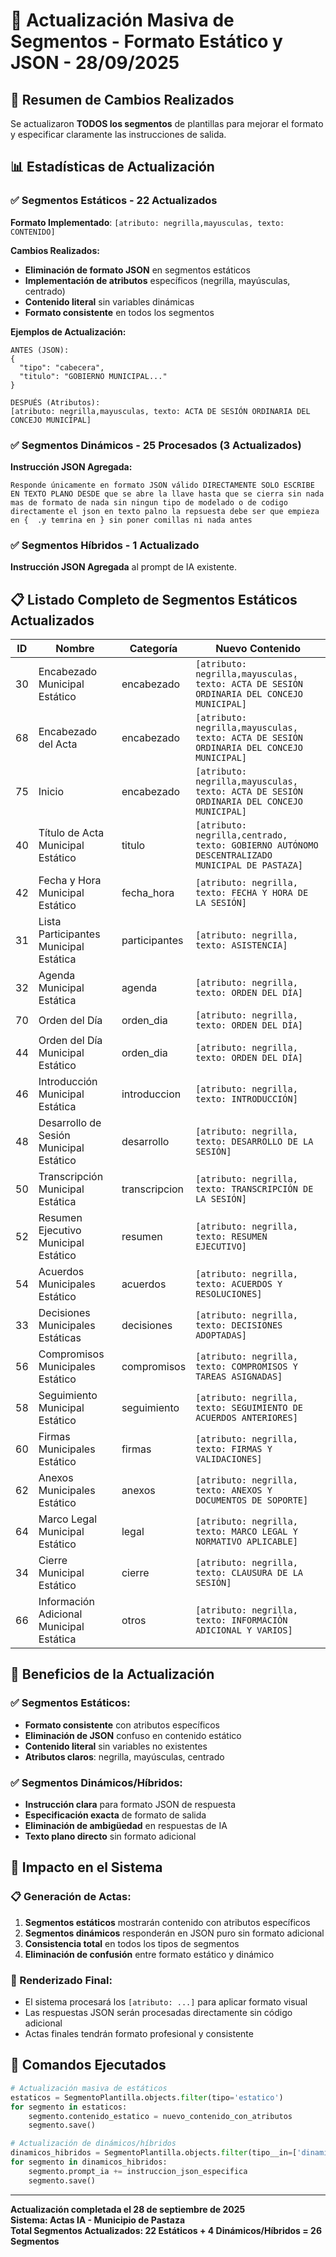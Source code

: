 # 📝 Actualización Masiva de Segmentos - Formato Estático y JSON - 28/09/2025

## 🎯 Resumen de Cambios Realizados

Se actualizaron **TODOS los segmentos** de plantillas para mejorar el formato y especificar claramente las instrucciones de salida.

## 📊 Estadísticas de Actualización

### ✅ Segmentos Estáticos - 22 Actualizados
**Formato Implementado**: `[atributo: negrilla,mayusculas, texto: CONTENIDO]`

**Cambios Realizados:**
- **Eliminación de formato JSON** en segmentos estáticos
- **Implementación de atributos** específicos (negrilla, mayúsculas, centrado)
- **Contenido literal** sin variables dinámicas
- **Formato consistente** en todos los segmentos

**Ejemplos de Actualización:**
```
ANTES (JSON):
{
  "tipo": "cabecera",
  "titulo": "GOBIERNO MUNICIPAL..."
}

DESPUÉS (Atributos):
[atributo: negrilla,mayusculas, texto: ACTA DE SESIÓN ORDINARIA DEL CONCEJO MUNICIPAL]
```

### ✅ Segmentos Dinámicos - 25 Procesados (3 Actualizados)
**Instrucción JSON Agregada:**
```
Responde únicamente en formato JSON válido DIRECTAMENTE SOLO ESCRIBE EN TEXTO PLANO DESDE que se abre la llave hasta que se cierra sin nada mas de formato de nada sin ningun tipo de modelado o de codigo directamente el json en texto palno la repsuesta debe ser que empieza en {  .y temrina en } sin poner comillas ni nada antes
```

### ✅ Segmentos Híbridos - 1 Actualizado  
**Instrucción JSON Agregada** al prompt de IA existente.

## 📋 Listado Completo de Segmentos Estáticos Actualizados

| ID | Nombre | Categoría | Nuevo Contenido |
|----|--------|-----------|-----------------|
| 30 | Encabezado Municipal Estático | encabezado | `[atributo: negrilla,mayusculas, texto: ACTA DE SESIÓN ORDINARIA DEL CONCEJO MUNICIPAL]` |
| 68 | Encabezado del Acta | encabezado | `[atributo: negrilla,mayusculas, texto: ACTA DE SESIÓN ORDINARIA DEL CONCEJO MUNICIPAL]` |
| 75 | Inicio | encabezado | `[atributo: negrilla,mayusculas, texto: ACTA DE SESIÓN ORDINARIA DEL CONCEJO MUNICIPAL]` |
| 40 | Título de Acta Municipal Estático | titulo | `[atributo: negrilla,centrado, texto: GOBIERNO AUTÓNOMO DESCENTRALIZADO MUNICIPAL DE PASTAZA]` |
| 42 | Fecha y Hora Municipal Estático | fecha_hora | `[atributo: negrilla, texto: FECHA Y HORA DE LA SESIÓN]` |
| 31 | Lista Participantes Municipal Estática | participantes | `[atributo: negrilla, texto: ASISTENCIA]` |
| 32 | Agenda Municipal Estática | agenda | `[atributo: negrilla, texto: ORDEN DEL DÍA]` |
| 70 | Orden del Día | orden_dia | `[atributo: negrilla, texto: ORDEN DEL DÍA]` |
| 44 | Orden del Día Municipal Estático | orden_dia | `[atributo: negrilla, texto: ORDEN DEL DÍA]` |
| 46 | Introducción Municipal Estática | introduccion | `[atributo: negrilla, texto: INTRODUCCIÓN]` |
| 48 | Desarrollo de Sesión Municipal Estático | desarrollo | `[atributo: negrilla, texto: DESARROLLO DE LA SESIÓN]` |
| 50 | Transcripción Municipal Estática | transcripcion | `[atributo: negrilla, texto: TRANSCRIPCIÓN DE LA SESIÓN]` |
| 52 | Resumen Ejecutivo Municipal Estático | resumen | `[atributo: negrilla, texto: RESUMEN EJECUTIVO]` |
| 54 | Acuerdos Municipales Estático | acuerdos | `[atributo: negrilla, texto: ACUERDOS Y RESOLUCIONES]` |
| 33 | Decisiones Municipales Estáticas | decisiones | `[atributo: negrilla, texto: DECISIONES ADOPTADAS]` |
| 56 | Compromisos Municipales Estático | compromisos | `[atributo: negrilla, texto: COMPROMISOS Y TAREAS ASIGNADAS]` |
| 58 | Seguimiento Municipal Estático | seguimiento | `[atributo: negrilla, texto: SEGUIMIENTO DE ACUERDOS ANTERIORES]` |
| 60 | Firmas Municipales Estático | firmas | `[atributo: negrilla, texto: FIRMAS Y VALIDACIONES]` |
| 62 | Anexos Municipales Estático | anexos | `[atributo: negrilla, texto: ANEXOS Y DOCUMENTOS DE SOPORTE]` |
| 64 | Marco Legal Municipal Estático | legal | `[atributo: negrilla, texto: MARCO LEGAL Y NORMATIVO APLICABLE]` |
| 34 | Cierre Municipal Estático | cierre | `[atributo: negrilla, texto: CLAUSURA DE LA SESIÓN]` |
| 66 | Información Adicional Municipal Estática | otros | `[atributo: negrilla, texto: INFORMACIÓN ADICIONAL Y VARIOS]` |

## 🎯 Beneficios de la Actualización

### ✅ Segmentos Estáticos:
- **Formato consistente** con atributos específicos
- **Eliminación de JSON** confuso en contenido estático
- **Contenido literal** sin variables no existentes
- **Atributos claros**: negrilla, mayúsculas, centrado

### ✅ Segmentos Dinámicos/Híbridos:
- **Instrucción clara** para formato JSON de respuesta
- **Especificación exacta** de formato de salida
- **Eliminación de ambigüedad** en respuestas de IA
- **Texto plano directo** sin formato adicional

## 🔄 Impacto en el Sistema

### 📋 Generación de Actas:
1. **Segmentos estáticos** mostrarán contenido con atributos específicos
2. **Segmentos dinámicos** responderán en JSON puro sin formato adicional
3. **Consistencia total** en todos los tipos de segmentos
4. **Eliminación de confusión** entre formato estático y dinámico

### 🎨 Renderizado Final:
- El sistema procesará los `[atributo: ...]` para aplicar formato visual
- Las respuestas JSON serán procesadas directamente sin código adicional
- Actas finales tendrán formato profesional y consistente

## 💾 Comandos Ejecutados

```python
# Actualización masiva de estáticos
estaticos = SegmentoPlantilla.objects.filter(tipo='estatico')
for segmento in estaticos:
    segmento.contenido_estatico = nuevo_contenido_con_atributos
    segmento.save()

# Actualización de dinámicos/híbridos  
dinamicos_hibridos = SegmentoPlantilla.objects.filter(tipo__in=['dinamico', 'hibrido'])
for segmento in dinamicos_hibridos:
    segmento.prompt_ia += instruccion_json_especifica
    segmento.save()
```

---
**Actualización completada el 28 de septiembre de 2025**  
**Sistema: Actas IA - Municipio de Pastaza**  
**Total Segmentos Actualizados: 22 Estáticos + 4 Dinámicos/Híbridos = 26 Segmentos**
